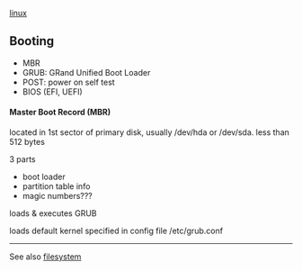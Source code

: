 [linux](index.md)

## Booting

- MBR
- GRUB: GRand Unified Boot Loader
- POST: power on self test
- BIOS (EFI, UEFI)

#### Master Boot Record (MBR)
located in 1st sector of primary disk, usually /dev/hda or /dev/sda.
less than 512 bytes

3 parts
- boot loader
- partition table info
- magic numbers???

loads & executes GRUB

loads default kernel specified in config file /etc/grub.conf

---

 See also [filesystem](filesystem.md)
